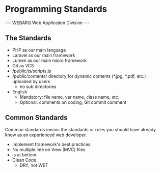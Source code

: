 # Programming Standards
--- WEBARQ Web Application Division ---

## The Standards

* PHP as our main language
* Laravel as our main framework
* Lumen as our main micro framework
* Git as VCS
* /public/js/scripts.js
* /public/contents/ directory for dynamic contents (*.jpg, *.pdf, etc.) uploaded by users
  * no sub directories
* English
  * Mandatory: file name, var name, class name, etc.
  * Optional: comments on coding, Git commit comment

## Common Standards
Common standards means the standards or rules you should have already know as an experienced web developer.

* Implement framework's best practices
* No multiple line on View (MVC) files
* js at bottom
* Clean Code
  * DRY, not WET
